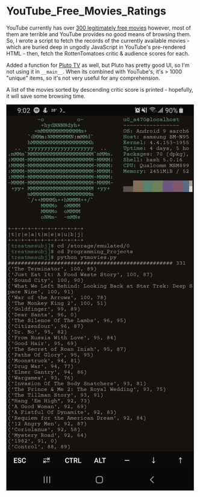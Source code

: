 # YouTube_Free_Movies_Ratings

YouTube currently has over [300 legitimately free movies](https://www.youtube.com/feed/storefront) however, most of them are terrible and YouTube provides no good means of browsing them.
So, I wrote a script to fetch the records of the currently available movies - which are buried deep in ungodly JavaScript in YouTube's pre-rendered HTML - then,
fetch the RottenTomatoes critic & audience scores for each.

Added a function for [Pluto TV](https://pluto.tv/on-demand) as well, but Pluto has pretty good UI, so I'm not using it in `__main__`. When its combined with YouTube's, it's > 1000 "unique" items, so it's not very useful for any comprehension.

A list of the movies sorted by descending critic score is printed - hopefully, it will save some browsing time.

![alt text](https://github.com/treatmesubj/YouTube_Free_Movies_Ratings/blob/main/Screenshot_20201209-090217_Termux.jpg)
